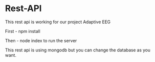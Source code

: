 # Rest-API
This rest api is working for our project Adaptive EEG

First - npm install

Then - node index to run the server 

This rest api is using mongodb but you can change the database as you want.
